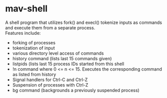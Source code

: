 # mav-shell
A shell program that utilizes fork() and execl() tokenize inputs as commands and execute them from a separate process.  
Features include:
* forking of processes
* tokenization of input
* various directory level access of commands
* history command (lists last 15 commands given)
* listpids (lists last 15 process IDs started from this shell
* !n command where 0 <= n <= 15. Executes the corresponding command as listed from history
* Signal handlers for Ctrl-C and Ctrl-Z
* Suspension of processes with Ctrl-Z
* bg command (backgrounds a previously suspended process)
